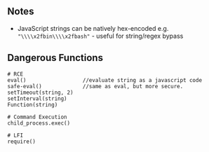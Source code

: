 ## Notes
- JavaScript strings can be natively hex-encoded e.g. `"\\\\x2fbin\\\\x2fbash"` - useful for string/regex bypass

## Dangerous Functions

```
# RCE
eval()                  //evaluate string as a javascript code
safe-eval()             //same as eval, but more secure.
setTimeout(string, 2)
setInterval(string)
Function(string)

# Command Execution
child_process.exec()

# LFI
require()
```
